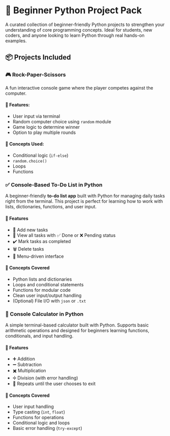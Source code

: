 # 🚀 Beginner Python Project Pack

A curated collection of beginner-friendly Python projects to strengthen your understanding of core programming concepts. Ideal for students, new coders, and anyone looking to learn Python through real hands-on examples.

## 📦 Projects Included

### 🎮 Rock-Paper-Scissors
A fun interactive console game where the player competes against the computer.

#### 🔧 Features:
- User input via terminal
- Random computer choice using `random` module
- Game logic to determine winner
- Option to play multiple rounds

#### 🧠 Concepts Used:
- Conditional logic (`if-else`)
- `random.choice()`
- Loops
- Functions

### ✅ Console-Based To-Do List in Python

A beginner-friendly **to-do list app** built with Python for managing daily tasks right from the terminal. This project is perfect for learning how to work with lists, dictionaries, functions, and user input.

#### 🔧 Features

- 📌 Add new tasks
- 👀 View all tasks with ✅ Done or ❌ Pending status
- ✔️ Mark tasks as completed
- 🗑️ Delete tasks
- 🧠 Menu-driven interface

#### 🧠 Concepts Covered

- Python lists and dictionaries
- Loops and conditional statements
- Functions for modular code
- Clean user input/output handling
- (Optional) File I/O with `json` or `.txt`

### 🧮 Console Calculator in Python

A simple terminal-based calculator built with Python. Supports basic arithmetic operations and designed for beginners learning functions, conditionals, and input handling.

#### 🔧 Features

- ➕ Addition  
- ➖ Subtraction  
- ✖️ Multiplication  
- ➗ Division (with error handling)
- 🔁 Repeats until the user chooses to exit

#### 🧠 Concepts Covered

- User input handling
- Type casting (`int`, `float`)
- Functions for operations
- Conditional logic and loops
- Basic error handling (`try-except`)



